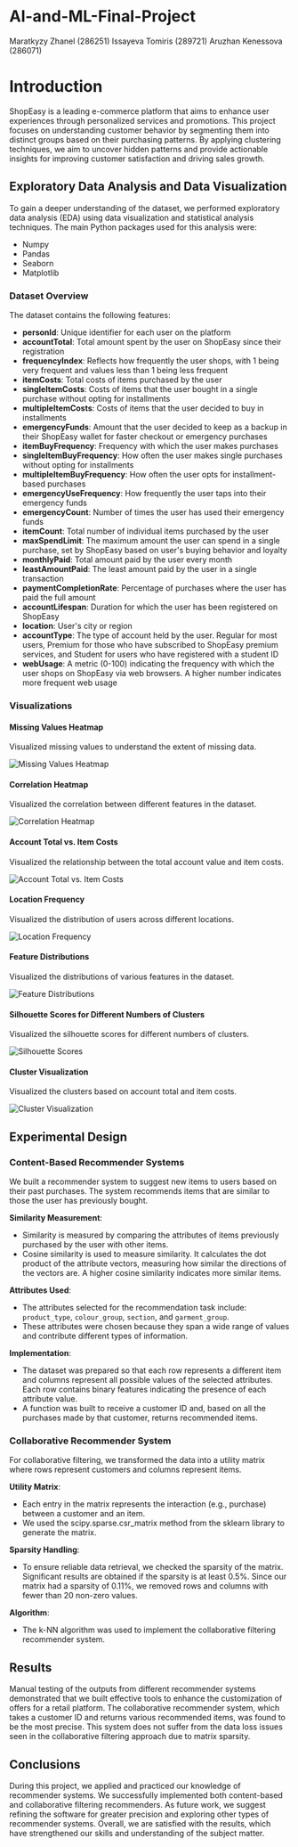 # AI-and-ML-Final-Project
Maratkyzy Zhanel (286251)
Issayeva Tomiris (289721)
Aruzhan Kenessova (286071)

# Introduction

ShopEasy is a leading e-commerce platform that aims to enhance user experiences through personalized services and promotions. This project focuses on understanding customer behavior by segmenting them into distinct groups based on their purchasing patterns. By applying clustering techniques, we aim to uncover hidden patterns and provide actionable insights for improving customer satisfaction and driving sales growth.

 ## Exploratory Data Analysis and Data Visualization

To gain a deeper understanding of the dataset, we performed exploratory data analysis (EDA) using data visualization and statistical analysis techniques. The main Python packages used for this analysis were:

- Numpy
- Pandas
- Seaborn
- Matplotlib

### Dataset Overview

The dataset contains the following features:

- **personId**: Unique identifier for each user on the platform
- **accountTotal**: Total amount spent by the user on ShopEasy since their registration
- **frequencyIndex**: Reflects how frequently the user shops, with 1 being very frequent and values less than 1 being less frequent
- **itemCosts**: Total costs of items purchased by the user
- **singleItemCosts**: Costs of items that the user bought in a single purchase without opting for installments
- **multipleItemCosts**: Costs of items that the user decided to buy in installments
- **emergencyFunds**: Amount that the user decided to keep as a backup in their ShopEasy wallet for faster checkout or emergency purchases
- **itemBuyFrequency**: Frequency with which the user makes purchases
- **singleItemBuyFrequency**: How often the user makes single purchases without opting for installments
- **multipleItemBuyFrequency**: How often the user opts for installment-based purchases
- **emergencyUseFrequency**: How frequently the user taps into their emergency funds
- **emergencyCount**: Number of times the user has used their emergency funds
- **itemCount**: Total number of individual items purchased by the user
- **maxSpendLimit**: The maximum amount the user can spend in a single purchase, set by ShopEasy based on user's buying behavior and loyalty
- **monthlyPaid**: Total amount paid by the user every month
- **leastAmountPaid**: The least amount paid by the user in a single transaction
- **paymentCompletionRate**: Percentage of purchases where the user has paid the full amount
- **accountLifespan**: Duration for which the user has been registered on ShopEasy
- **location**: User's city or region
- **accountType**: The type of account held by the user. Regular for most users, Premium for those who have subscribed to ShopEasy premium services, and Student for users who have registered with a student ID
- **webUsage**: A metric (0-100) indicating the frequency with which the user shops on ShopEasy via web browsers. A higher number indicates more frequent web usage

### Visualizations

#### Missing Values Heatmap

Visualized missing values to understand the extent of missing data.

![Missing Values Heatmap](images/missing_values_heatmap.png)

#### Correlation Heatmap

Visualized the correlation between different features in the dataset.

![Correlation Heatmap](images/correlation_heatmap.png)

#### Account Total vs. Item Costs

Visualized the relationship between the total account value and item costs.

![Account Total vs. Item Costs](images/account_total_vs_item_costs.png)

#### Location Frequency

Visualized the distribution of users across different locations.

![Location Frequency](images/location_frequency.png)

#### Feature Distributions

Visualized the distributions of various features in the dataset.

![Feature Distributions](images/feature_distributions.png)

#### Silhouette Scores for Different Numbers of Clusters

Visualized the silhouette scores for different numbers of clusters.

![Silhouette Scores](images/silhouette_scores.png)

#### Cluster Visualization

Visualized the clusters based on account total and item costs.

![Cluster Visualization](images/cluster_visualization.png)

## Experimental Design

### Content-Based Recommender Systems

We built a recommender system to suggest new items to users based on their past purchases. The system recommends items that are similar to those the user has previously bought.

**Similarity Measurement**:
- Similarity is measured by comparing the attributes of items previously purchased by the user with other items.
- Cosine similarity is used to measure similarity. It calculates the dot product of the attribute vectors, measuring how similar the directions of the vectors are. A higher cosine similarity indicates more similar items.

**Attributes Used**:
- The attributes selected for the recommendation task include: `product_type`, `colour_group`, `section`, and `garment_group`.
- These attributes were chosen because they span a wide range of values and contribute different types of information.

**Implementation**:
- The dataset was prepared so that each row represents a different item and columns represent all possible values of the selected attributes. Each row contains binary features indicating the presence of each attribute value.
- A function was built to receive a customer ID and, based on all the purchases made by that customer, returns recommended items.

### Collaborative Recommender System

For collaborative filtering, we transformed the data into a utility matrix where rows represent customers and columns represent items.

**Utility Matrix**:
- Each entry in the matrix represents the interaction (e.g., purchase) between a customer and an item.
- We used the scipy.sparse.csr_matrix method from the sklearn library to generate the matrix.

**Sparsity Handling**:
- To ensure reliable data retrieval, we checked the sparsity of the matrix. Significant results are obtained if the sparsity is at least 0.5%. Since our matrix had a sparsity of 0.11%, we removed rows and columns with fewer than 20 non-zero values.

**Algorithm**:
- The k-NN algorithm was used to implement the collaborative filtering recommender system.

## Results

Manual testing of the outputs from different recommender systems demonstrated that we built effective tools to enhance the customization of offers for a retail platform. The collaborative recommender system, which takes a customer ID and returns various recommended items, was found to be the most precise. This system does not suffer from the data loss issues seen in the collaborative filtering approach due to matrix sparsity.

## Conclusions

During this project, we applied and practiced our knowledge of recommender systems. We successfully implemented both content-based and collaborative filtering recommenders. As future work, we suggest refining the software for greater precision and exploring other types of recommender systems. Overall, we are satisfied with the results, which have strengthened our skills and understanding of the subject matter.
